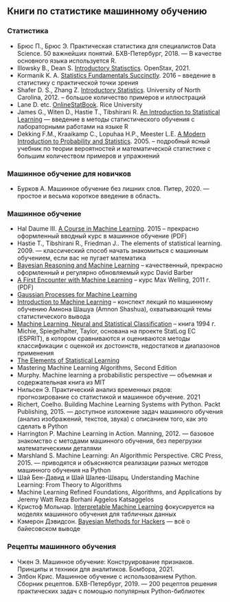 ## Книги по статистике машинному обучению
### Статистика
- Брюс П., Брюс Э. Практическая статистика для специалистов Data Science. 50 важнейших понятий. БХВ-Петербург, 2018. — В качестве основного языка используется R.
- Illowsky B., Dean S. [Introductory Statisctics](https://openstax.org/details/introductory-statistics). OpenStax, 2021.
- Kormanik K. A. [Statistics Fundamentals Succinctly](https://www.syncfusion.com/succinctly-free-ebooks/statistics-fundamentals-succinctly). 2016 – введение в статистику с практической точки зрения
- Shafer D. S., Zhang Z. [Introductory Statistics](https://open.umn.edu/opentextbooks/textbooks/introductory-statistics). University of North Carolina, 2012. – большое количество примеров и иллюстраций
- Lane D. etc. [OnlineStatBook](http://onlinestatbook.com/). Rice University
- James G., Witen D., Hastie T., Tibshirani R. [An Introduction to Statistical Learning](https://www.ime.unicamp.br/~dias/Intoduction%20to%20Statistical%20Learning.pdf) — введение в методы статистического обучения с лабораторными работами на языке R
- Dekking F.M., Kraaikamp C., Lopuhaa H.P., Meester L.E. [A Modern Introduction to
Probability and Statistics](https://cis.temple.edu/~latecki/Courses/CIS2033-Spring13/Modern_intro_probability_statistics_Dekking05.pdf). 2005. – подробный ясный учебник по теории вероятностей и математической статистике с большим количеством примеров и упражнений


### Машинное обучение для новичков
- Бурков А. Машинное обучение без лишних слов. Питер, 2020. — простое и весьма короткое введение в область.


### Машинное обучение
-  Hal Daume III. [A Course in Machine Learning](http://ciml.info/dl/v0_9/ciml-v0_9-all.pdf). 2015 – прекрасно оформленный вводный курс в машинное обучение (PDF)
- Hastie T., Tibshirani R., Friedman J.. The elements of statistical learning. 2009. — классический способ начать знакомиться с машинным обучением, если вас не пугает математика
- [Bayesian Reasoning and Machine Learning](http://web4.cs.ucl.ac.uk/staff/D.Barber/pmwiki/pmwiki.php?n=Brml.HomePage) – качественный, прекрасно оформленный и регулярно обновляемый курс David Barber
- [A First Encounter with Machine Learning](https://www.ics.uci.edu/~welling/teaching/ICS273Afall11/IntroMLBook.pdf) – курс Max Welling, 2011 г. (PDF)
- [Gaussian Processes for Machine Learning](http://www.gaussianprocess.org/gpml/)
- [Introduction to Machine Learning](https://arxiv.org/abs/0904.3664v1) – конспект лекций по машинному обучению Амнона Шашуа (Amnon Shashua), охватывающий темы статистического вывода
- [Machine Learning, Neural and Statistical Classification](http://www1.maths.leeds.ac.uk/~charles/statlog/) – книга 1994 г. Michie, Spiegelhalter, Taylor, основана на проекте StatLog ЕС (ESPRIT), в котором сравниваются и оцениваются методы классификации с оценкой их достоинств, недостатков и диапазонов применения
- [The Elements of Statistical Learning](https://web.archive.org/web/20131027220938/http://www-stat.stanford.edu/~tibs/ElemStatLearn//)
- Mastering Machine Learning Algorithms, Second Edition
- Murphy. Machine learning a probabilistic perspective — объемная и содержательная книга из MIT
- Нильсен Э. Практический анализ временных рядов: прогнозирование со статистикой и машинное обучение. 2021 
- Richert, Coelho. Building Machine Learning Systems with Python. Packt Publishing, 2015. — доступное изложение задач машинного обучения (анализ изображений, текстов, звука) с описанием того, как это сделать в Python
- Harrington P. Machine Learning in Action. Manning, 2012. — базовое знакомство с методами машинного обучения, без перегрузки математическими деталями
- Marshland S. Machine Learning: An Algorithmic Perspective. CRC Press, 2015. — приводятся и объясняются реализации разных методов машинного обучения на Python
- Шай Бен-Давид и Шай Шалев-Шварц. Understanding Machine Learning: From Theory to Algorithms
- Machine Learning Refined Foundations, Algorithms, and Applications by Jeremy Watt Reza Borhani Aggelos Katsaggelos
- Кристоф Мольнар. [Interpretable Machine Learning](https://christophm.github.io/interpretable-ml-book/) фокусируется на моделях машинного обучения для табличных данных
- Кэмерон Дэвидсон. [Bayesian Methods for Hackers](https://github.com/CamDavidsonPilon/Probabilistic-Programming-and-Bayesian-Methods-for-Hackers) — всё о байесовском выводе


### Рецепты машинного обучения
- Чжен Э. Машинное обучение: Конструирование признаков. Принципы и техники для аналитиков. Бомбора, 2021. 
- Элбон Крис. Машинное обучение с использованием Python. Сборник рецептов. БХВ-Петербург, 2019. — 200 рецептов решения практических задач с помощью популярных Python-библиотек
